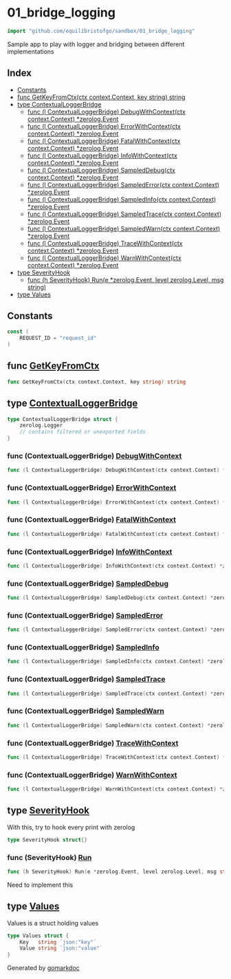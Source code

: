 <!-- Code generated by gomarkdoc. DO NOT EDIT -->

# 01\_bridge\_logging

```go
import "github.com/equilibristofgo/sandbox/01_bridge_logging"
```

Sample app to play with logger and bridging between different implementations

## Index

- [Constants](<#constants>)
- [func GetKeyFromCtx(ctx context.Context, key string) string](<#func-getkeyfromctx>)
- [type ContextualLoggerBridge](<#type-contextualloggerbridge>)
  - [func (l ContextualLoggerBridge) DebugWithContext(ctx context.Context) *zerolog.Event](<#func-contextualloggerbridge-debugwithcontext>)
  - [func (l ContextualLoggerBridge) ErrorWithContext(ctx context.Context) *zerolog.Event](<#func-contextualloggerbridge-errorwithcontext>)
  - [func (l ContextualLoggerBridge) FatalWithContext(ctx context.Context) *zerolog.Event](<#func-contextualloggerbridge-fatalwithcontext>)
  - [func (l ContextualLoggerBridge) InfoWithContext(ctx context.Context) *zerolog.Event](<#func-contextualloggerbridge-infowithcontext>)
  - [func (l ContextualLoggerBridge) SampledDebug(ctx context.Context) *zerolog.Event](<#func-contextualloggerbridge-sampleddebug>)
  - [func (l ContextualLoggerBridge) SampledError(ctx context.Context) *zerolog.Event](<#func-contextualloggerbridge-samplederror>)
  - [func (l ContextualLoggerBridge) SampledInfo(ctx context.Context) *zerolog.Event](<#func-contextualloggerbridge-sampledinfo>)
  - [func (l ContextualLoggerBridge) SampledTrace(ctx context.Context) *zerolog.Event](<#func-contextualloggerbridge-sampledtrace>)
  - [func (l ContextualLoggerBridge) SampledWarn(ctx context.Context) *zerolog.Event](<#func-contextualloggerbridge-sampledwarn>)
  - [func (l ContextualLoggerBridge) TraceWithContext(ctx context.Context) *zerolog.Event](<#func-contextualloggerbridge-tracewithcontext>)
  - [func (l ContextualLoggerBridge) WarnWithContext(ctx context.Context) *zerolog.Event](<#func-contextualloggerbridge-warnwithcontext>)
- [type SeverityHook](<#type-severityhook>)
  - [func (h SeverityHook) Run(e *zerolog.Event, level zerolog.Level, msg string)](<#func-severityhook-run>)
- [type Values](<#type-values>)


## Constants

```go
const (
    REQUEST_ID = "request_id"
)
```

## func [GetKeyFromCtx](<https://github.com/equilibristofgo/sandbox/blob/main/01_bridge_logging/main.go#L155>)

```go
func GetKeyFromCtx(ctx context.Context, key string) string
```

## type [ContextualLoggerBridge](<https://github.com/equilibristofgo/sandbox/blob/main/01_bridge_logging/main.go#L95-L100>)

```go
type ContextualLoggerBridge struct {
    zerolog.Logger
    // contains filtered or unexported fields
}
```

### func \(ContextualLoggerBridge\) [DebugWithContext](<https://github.com/equilibristofgo/sandbox/blob/main/01_bridge_logging/main.go#L115>)

```go
func (l ContextualLoggerBridge) DebugWithContext(ctx context.Context) *zerolog.Event
```

### func \(ContextualLoggerBridge\) [ErrorWithContext](<https://github.com/equilibristofgo/sandbox/blob/main/01_bridge_logging/main.go#L127>)

```go
func (l ContextualLoggerBridge) ErrorWithContext(ctx context.Context) *zerolog.Event
```

### func \(ContextualLoggerBridge\) [FatalWithContext](<https://github.com/equilibristofgo/sandbox/blob/main/01_bridge_logging/main.go#L131>)

```go
func (l ContextualLoggerBridge) FatalWithContext(ctx context.Context) *zerolog.Event
```

### func \(ContextualLoggerBridge\) [InfoWithContext](<https://github.com/equilibristofgo/sandbox/blob/main/01_bridge_logging/main.go#L119>)

```go
func (l ContextualLoggerBridge) InfoWithContext(ctx context.Context) *zerolog.Event
```

### func \(ContextualLoggerBridge\) [SampledDebug](<https://github.com/equilibristofgo/sandbox/blob/main/01_bridge_logging/main.go#L139>)

```go
func (l ContextualLoggerBridge) SampledDebug(ctx context.Context) *zerolog.Event
```

### func \(ContextualLoggerBridge\) [SampledError](<https://github.com/equilibristofgo/sandbox/blob/main/01_bridge_logging/main.go#L151>)

```go
func (l ContextualLoggerBridge) SampledError(ctx context.Context) *zerolog.Event
```

### func \(ContextualLoggerBridge\) [SampledInfo](<https://github.com/equilibristofgo/sandbox/blob/main/01_bridge_logging/main.go#L143>)

```go
func (l ContextualLoggerBridge) SampledInfo(ctx context.Context) *zerolog.Event
```

### func \(ContextualLoggerBridge\) [SampledTrace](<https://github.com/equilibristofgo/sandbox/blob/main/01_bridge_logging/main.go#L135>)

```go
func (l ContextualLoggerBridge) SampledTrace(ctx context.Context) *zerolog.Event
```

### func \(ContextualLoggerBridge\) [SampledWarn](<https://github.com/equilibristofgo/sandbox/blob/main/01_bridge_logging/main.go#L147>)

```go
func (l ContextualLoggerBridge) SampledWarn(ctx context.Context) *zerolog.Event
```

### func \(ContextualLoggerBridge\) [TraceWithContext](<https://github.com/equilibristofgo/sandbox/blob/main/01_bridge_logging/main.go#L111>)

```go
func (l ContextualLoggerBridge) TraceWithContext(ctx context.Context) *zerolog.Event
```

### func \(ContextualLoggerBridge\) [WarnWithContext](<https://github.com/equilibristofgo/sandbox/blob/main/01_bridge_logging/main.go#L123>)

```go
func (l ContextualLoggerBridge) WarnWithContext(ctx context.Context) *zerolog.Event
```

## type [SeverityHook](<https://github.com/equilibristofgo/sandbox/blob/main/01_bridge_logging/main.go#L22>)

With this, try to hook every print with zerolog

```go
type SeverityHook struct{}
```

### func \(SeverityHook\) [Run](<https://github.com/equilibristofgo/sandbox/blob/main/01_bridge_logging/main.go#L25>)

```go
func (h SeverityHook) Run(e *zerolog.Event, level zerolog.Level, msg string)
```

Need to implement this

## type [Values](<https://github.com/equilibristofgo/sandbox/blob/main/01_bridge_logging/main.go#L87-L90>)

Values is a struct holding values

```go
type Values struct {
    Key   string `json:"key"`
    Value string `json:"value"`
}
```



Generated by [gomarkdoc](<https://github.com/princjef/gomarkdoc>)
